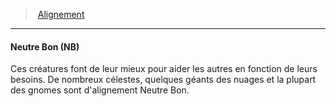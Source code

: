 ﻿> [Alignement](hd_alignment.md)

---

#### Neutre Bon (NB)

Ces créatures font de leur mieux pour aider les autres en fonction de leurs besoins. De nombreux célestes, quelques géants des nuages et la plupart des gnomes sont d'alignement Neutre Bon.

